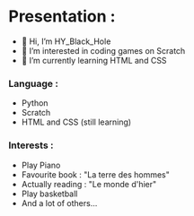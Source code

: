 # Presentation :

- 👋 Hi, I’m HY_Black_Hole
- 👀 I’m interested in coding games on Scratch
- 🌱 I’m currently learning HTML and CSS

### Language :
- Python
- Scratch
- HTML and CSS (still learning)

### Interests :
- Play Piano
- Favourite book : "La terre des hommes"
- Actually reading : "Le monde d'hier"
- Play basketball
- And a lot of others…
<!---
HYBlackHole/HYBlackHole is a ✨ special ✨ repository because its `README.md` (this file) appears on your GitHub profile.
You can click the Preview link to take a look at your changes.
--->

